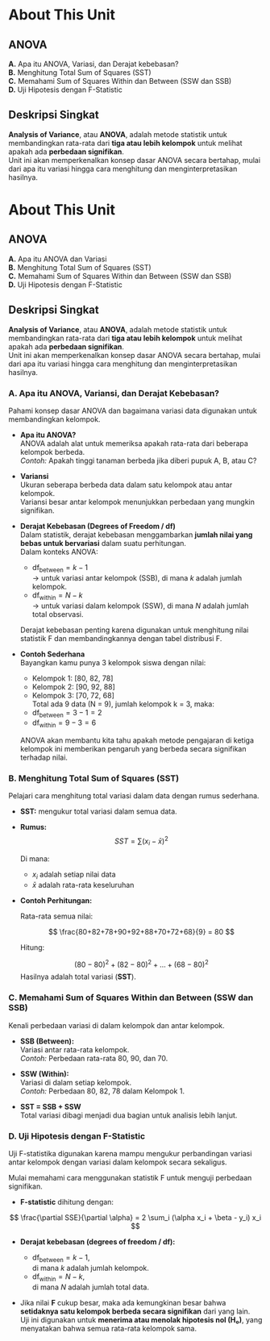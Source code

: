 # About This Unit  
## ANOVA  
**A.** Apa itu ANOVA, Variasi, dan Derajat kebebasan?  
**B.** Menghitung Total Sum of Squares (SST)  
**C.** Memahami Sum of Squares Within dan Between (SSW dan SSB)  
**D.** Uji Hipotesis dengan F-Statistic  



## Deskripsi Singkat

**Analysis of Variance**, atau **ANOVA**, adalah metode statistik untuk membandingkan rata-rata dari **tiga atau lebih kelompok** untuk melihat apakah ada **perbedaan signifikan**.  
Unit ini akan memperkenalkan konsep dasar ANOVA secara bertahap, mulai dari apa itu variasi hingga cara menghitung dan menginterpretasikan hasilnya.  



# About This Unit  
## ANOVA  
**A.** Apa itu ANOVA dan Variasi  
**B.** Menghitung Total Sum of Squares (SST)  
**C.** Memahami Sum of Squares Within dan Between (SSW dan SSB)  
**D.** Uji Hipotesis dengan F-Statistic  



## Deskripsi Singkat

**Analysis of Variance**, atau **ANOVA**, adalah metode statistik untuk membandingkan rata-rata dari **tiga atau lebih kelompok** untuk melihat apakah ada **perbedaan signifikan**.  
Unit ini akan memperkenalkan konsep dasar ANOVA secara bertahap, mulai dari apa itu variasi hingga cara menghitung dan menginterpretasikan hasilnya.  



### A. Apa itu ANOVA, Variansi, dan Derajat Kebebasan?

Pahami konsep dasar ANOVA dan bagaimana variasi data digunakan untuk membandingkan kelompok.

- **Apa itu ANOVA?**  
  ANOVA adalah alat untuk memeriksa apakah rata-rata dari beberapa kelompok berbeda.  
  *Contoh:* Apakah tinggi tanaman berbeda jika diberi pupuk A, B, atau C?

- **Variansi**  
  Ukuran seberapa berbeda data dalam satu kelompok atau antar kelompok.  
  Variansi besar antar kelompok menunjukkan perbedaan yang mungkin signifikan.

- **Derajat Kebebasan (Degrees of Freedom / df)**  
  Dalam statistik, derajat kebebasan menggambarkan **jumlah nilai yang bebas untuk bervariasi** dalam suatu perhitungan.  
  Dalam konteks ANOVA:
  - $\text{df}_{\text{between}} = k - 1$  
    → untuk variasi antar kelompok (SSB), di mana *k* adalah jumlah kelompok.  
  - $\text{df}_{\text{within}} = N - k$  
    → untuk variasi dalam kelompok (SSW), di mana *N* adalah jumlah total observasi.

  Derajat kebebasan penting karena digunakan untuk menghitung nilai statistik F dan membandingkannya dengan tabel distribusi F.

- **Contoh Sederhana**  
  Bayangkan kamu punya 3 kelompok siswa dengan nilai:  
  - Kelompok 1: [80, 82, 78]  
  - Kelompok 2: [90, 92, 88]  
  - Kelompok 3: [70, 72, 68]  
  Total ada 9 data (N = 9), jumlah kelompok k = 3, maka:  
  - $\text{df}_{\text{between}} = 3 - 1 = 2$  
  - $\text{df}_{\text{within}} = 9 - 3 = 6$

  ANOVA akan membantu kita tahu apakah metode pengajaran di ketiga kelompok ini memberikan pengaruh yang berbeda secara signifikan terhadap nilai.



### B. Menghitung Total Sum of Squares (SST)

Pelajari cara menghitung total variasi dalam data dengan rumus sederhana.

- **SST:** mengukur total variasi dalam semua data.  
- **Rumus:**  
  $$
  SST = \sum (x_i - \bar{x})^2
  $$

  Di mana:
  - $x_i$ adalah setiap nilai data
  - $\bar{x}$ adalah rata-rata keseluruhan

- **Contoh Perhitungan:**

  Rata-rata semua nilai:

  $$
  \frac{80+82+78+90+92+88+70+72+68}{9} = 80
  $$

  Hitung:

  $$
  (80-80)^2 + (82-80)^2 + \dots + (68-80)^2
  $$
  Hasilnya adalah total variasi (**SST**).



### C. Memahami Sum of Squares Within dan Between (SSW dan SSB)

Kenali perbedaan variasi di dalam kelompok dan antar kelompok.

- **SSB (Between):**  
  Variasi antar rata-rata kelompok.  
  *Contoh:* Perbedaan rata-rata 80, 90, dan 70.

- **SSW (Within):**  
  Variasi di dalam setiap kelompok.  
  *Contoh:* Perbedaan 80, 82, 78 dalam Kelompok 1.

- **SST = SSB + SSW**  
  Total variasi dibagi menjadi dua bagian untuk analisis lebih lanjut.



### D. Uji Hipotesis dengan F-Statistic
Uji F-statistika digunakan karena mampu mengukur perbandingan variasi antar kelompok dengan variasi dalam kelompok secara sekaligus.

Mulai memahami cara menggunakan statistik F untuk menguji perbedaan signifikan.

- **F-statistic** dihitung dengan:  
  
$$
\frac{\partial SSE}{\partial \alpha} = 2 \sum_i (\alpha x_i + \beta - y_i) x_i
$$

- **Derajat kebebasan (degrees of freedom / df):**  
  - $\text{df}_{\text{between}} = k - 1$,  
    di mana *k* adalah jumlah kelompok.  
  - $\text{df}_{\text{within}} = N - k$,  
    di mana *N* adalah jumlah total data.

- Jika nilai **F** cukup besar, maka ada kemungkinan besar bahwa **setidaknya satu kelompok berbeda secara signifikan** dari yang lain.  
  Uji ini digunakan untuk **menerima atau menolak hipotesis nol (H₀)**, yang menyatakan bahwa semua rata-rata kelompok sama.


